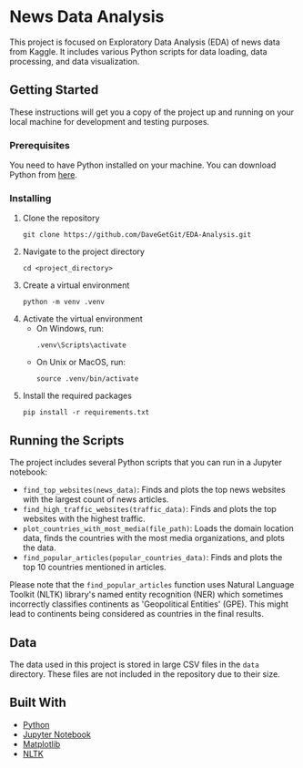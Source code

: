# News Data Analysis

This project is focused on Exploratory Data Analysis (EDA) of news data from Kaggle. It includes various Python scripts for data loading, data processing, and data visualization.

## Getting Started

These instructions will get you a copy of the project up and running on your local machine for development and testing purposes.

### Prerequisites

You need to have Python installed on your machine. You can download Python from [here](https://www.python.org/downloads/).

### Installing

1. Clone the repository
   ```
   git clone https://github.com/DaveGetGit/EDA-Analysis.git
   ```
2. Navigate to the project directory
   ```
   cd <project_directory>
   ```
3. Create a virtual environment
   ```
   python -m venv .venv
   ```
4. Activate the virtual environment
   - On Windows, run:
     ```
     .venv\Scripts\activate
     ```
   - On Unix or MacOS, run:
     ```
     source .venv/bin/activate
     ```
5. Install the required packages
   ```
   pip install -r requirements.txt
   ```

## Running the Scripts

The project includes several Python scripts that you can run in a Jupyter notebook:

- `find_top_websites(news_data)`: Finds and plots the top news websites with the largest count of news articles.
- `find_high_traffic_websites(traffic_data)`: Finds and plots the top websites with the highest traffic.
- `plot_countries_with_most_media(file_path)`: Loads the domain location data, finds the countries with the most media organizations, and plots the data.
- `find_popular_articles(popular_countries_data)`: Finds and plots the top 10 countries mentioned in articles.

Please note that the `find_popular_articles` function uses Natural Language Toolkit (NLTK) library's named entity recognition (NER) which sometimes incorrectly classifies continents as 'Geopolitical Entities' (GPE). This might lead to continents being considered as countries in the final results.

## Data

The data used in this project is stored in large CSV files in the `data` directory. These files are not included in the repository due to their size.

## Built With

- [Python](https://www.python.org/)
- [Jupyter Notebook](https://jupyter.org/)
- [Matplotlib](https://matplotlib.org/)
- [NLTK](https://www.nltk.org/)
